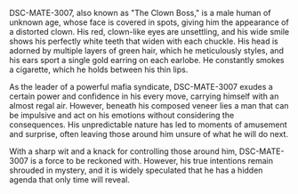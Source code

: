 DSC-MATE-3007, also known as "The Clown Boss," is a male human of unknown age, whose face is covered in spots, giving him the appearance of a distorted clown. His red, clown-like eyes are unsettling, and his wide smile shows his perfectly white teeth that widen with each chuckle. His head is adorned by multiple layers of green hair, which he meticulously styles, and his ears sport a single gold earring on each earlobe. He constantly smokes a cigarette, which he holds between his thin lips.

As the leader of a powerful mafia syndicate, DSC-MATE-3007 exudes a certain power and confidence in his every move, carrying himself with an almost regal air. However, beneath his composed veneer lies a man that can be impulsive and act on his emotions without considering the consequences. His unpredictable nature has led to moments of amusement and surprise, often leaving those around him unsure of what he will do next.

With a sharp wit and a knack for controlling those around him, DSC-MATE-3007 is a force to be reckoned with. However, his true intentions remain shrouded in mystery, and it is widely speculated that he has a hidden agenda that only time will reveal.